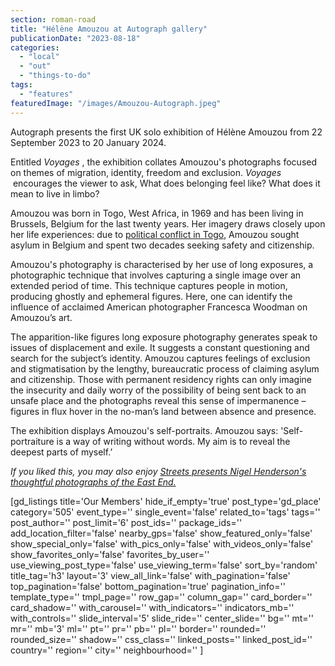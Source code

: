 ```yaml
---
section: roman-road
title: "Hélène Amouzou at Autograph gallery"
publicationDate: "2023-08-18"
categories: 
  - "local"
  - "out"
  - "things-to-do"
tags: 
  - "features"
featuredImage: "/images/Amouzou-Autograph.jpeg"
---
```


Autograph presents the first UK solo exhibition of Hélène Amouzou from 22 September 2023 to 20 January 2024.

Entitled _Voyages_ , the exhibition collates Amouzou's photographs focused on themes of migration, identity, freedom and exclusion. _Voyages_  encourages the viewer to ask, What does belonging feel like? What does it mean to live in limbo?

Amouzou was born in Togo, West Africa, in 1969 and has been living in Brussels, Belgium for the last twenty years. Her imagery draws closely upon her life experiences: due to [political conflict in Togo](https://www.theguardian.com/global-development/2020/feb/21/togo-has-long-been-mired-in-political-crisis-and-elections-wont-change-that), Amouzou sought asylum in Belgium and spent two decades seeking safety and citizenship.

Amouzou's photography is characterised by her use of long exposures, a photographic technique that involves capturing a single image over an extended period of time. This technique captures people in motion, producing ghostly and ephemeral figures. Here, one can identify the influence of acclaimed American photographer Francesca Woodman on Amouzou’s art. 

The apparition-like figures long exposure photography generates speak to issues of displacement and exile. It suggests a constant questioning and search for the subject’s identity. Amouzou captures feelings of exclusion and stigmatisation by the lengthy, bureaucratic process of claiming asylum and citizenship. Those with permanent residency rights can only imagine the insecurity and daily worry of the possibility of being sent back to an unsafe place and the photographs reveal this sense of impermanence – figures in flux hover in the no-man’s land between absence and presence.

The exhibition displays Amouzou's self-portraits. Amouzou says: 'Self-portraiture is a way of writing without words. My aim is to reveal the deepest parts of myself.’

_If you liked this, you may also enjoy [Streets presents Nigel Henderson's thoughtful photographs of the East End.](https://romanroadlondon.com/nigel-henderson-streets-photography-book-review/)_

\[gd\_listings title='Our Members' hide\_if\_empty='true' post\_type='gd\_place' category='505' event\_type='' single\_event='false' related\_to='tags' tags='' post\_author='' post\_limit='6' post\_ids='' package\_ids='' add\_location\_filter='false' nearby\_gps='false' show\_featured\_only='false' show\_special\_only='false' with\_pics\_only='false' with\_videos\_only='false' show\_favorites\_only='false' favorites\_by\_user='' use\_viewing\_post\_type='false' use\_viewing\_term='false' sort\_by='random' title\_tag='h3' layout='3' view\_all\_link='false' with\_pagination='false' top\_pagination='false' bottom\_pagination='true' pagination\_info='' template\_type='' tmpl\_page='' row\_gap='' column\_gap='' card\_border='' card\_shadow='' with\_carousel='' with\_indicators='' indicators\_mb='' with\_controls='' slide\_interval='5' slide\_ride='' center\_slide='' bg='' mt='' mr='' mb='3' ml='' pt='' pr='' pb='' pl='' border='' rounded='' rounded\_size='' shadow='' css\_class='' linked\_posts='' linked\_post\_id='' country='' region='' city='' neighbourhood='' \]
